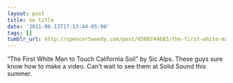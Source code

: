 ```yaml
---
layout: post
title: no title
date: '2011-06-13T17:13:44-05:00'
tags: []
tumblr_url: http://spencertweedy.com/post/6500744683/the-first-white-man-to-touch-california-soil-by
---
```

“The First White Man to Touch California Soil” by Sic Alps. These guys sure know how to make a video. Can’t wait to see them at Solid Sound this summer.
